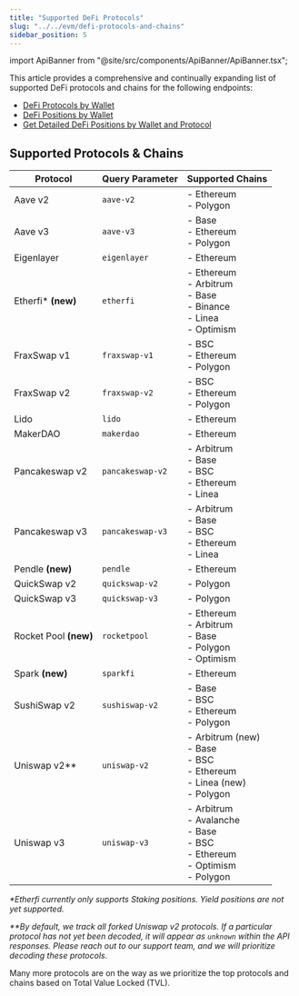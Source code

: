 ```yaml
---
title: "Supported DeFi Protocols"
slug: "../../evm/defi-protocols-and-chains"
sidebar_position: 5
---
```


import ApiBanner from "@site/src/components/ApiBanner/ApiBanner.tsx";

This article provides a comprehensive and continually expanding list of supported DeFi protocols and chains for the following endpoints:

- [DeFi Protocols by Wallet](https://deep-index.moralis.io/api-docs-2.2/#/Wallets/getDefiSummary)
- [DeFi Positions by Wallet](https://deep-index.moralis.io/api-docs-2.2/#/Wallets/getDefiPositionsSummary)
- [Get Detailed DeFi Positions by Wallet and Protocol](https://deep-index.moralis.io/api-docs-2.2/#/Wallets/getDefiPositionsByProtocol)

## Supported Protocols & Chains

| Protocol              | Query Parameter  | Supported Chains                                                                                |
| --------------------- | ---------------- | ----------------------------------------------------------------------------------------------- |
| Aave v2               | `aave-v2`        | - Ethereum <br/>- Polygon                                                                       |
| Aave v3               | `aave-v3`        | - Base <br/>- Ethereum <br/>- Polygon                                                           |
| Eigenlayer            | `eigenlayer`     | - Ethereum                                                                                      |
| Etherfi\* **(new)**   | `etherfi`        | - Ethereum<br/>- Arbitrum<br/>- Base<br/>- Binance<br/>- Linea<br/>- Optimism                   |
| FraxSwap v1           | `fraxswap-v1`    | - BSC<br/>- Ethereum<br/>- Polygon                                                              |
| FraxSwap v2           | `fraxswap-v2`    | - BSC<br/>- Ethereum<br/>- Polygon                                                              |
| Lido                  | `lido`           | - Ethereum                                                                                      |
| MakerDAO              | `makerdao`       | - Ethereum                                                                                      |
| Pancakeswap v2        | `pancakeswap-v2` | - Arbitrum <br/>- Base <br/>- BSC <br/>- Ethereum<br/>- Linea                                   |
| Pancakeswap v3        | `pancakeswap-v3` | - Arbitrum <br/>- Base <br/>- BSC <br/>- Ethereum<br/>- Linea                                   |
| Pendle **(new)**      | `pendle`         | - Ethereum                                                                                      |
| QuickSwap v2          | `quickswap-v2`   | - Polygon                                                                                       |
| QuickSwap v3          | `quickswap-v3`   | - Polygon                                                                                       |
| Rocket Pool **(new)** | `rocketpool`     | - Ethereum<br/>- Arbitrum<br/>- Base<br/>- Polygon<br/>- Optimism                               |
| Spark **(new)**       | `sparkfi`        | - Ethereum                                                                                      |
| SushiSwap v2          | `sushiswap-v2`   | - Base <br/>- BSC <br/>- Ethereum <br/>- Polygon                                                |
| Uniswap v2\*\*        | `uniswap-v2`     | - Arbitrum (new)<br/>- Base <br/>- BSC <br/>- Ethereum <br/>- Linea (new) <br/>- Polygon        |
| Uniswap v3            | `uniswap-v3`     | - Arbitrum <br/>- Avalanche <br/>- Base <br/>- BSC<br/> - Ethereum<br/>- Optimism<br/>- Polygon |

_\*Etherfi currently only supports Staking positions. Yield positions are not yet supported._

_\*\*By default, we track all forked Uniswap v2 protocols. If a particular protocol has not yet been decoded, it will appear as `unknown` within the API responses. Please reach out to our support team, and we will prioritize decoding these protocols._

Many more protocols are on the way as we prioritize the top protocols and chains based on Total Value Locked (TVL).
